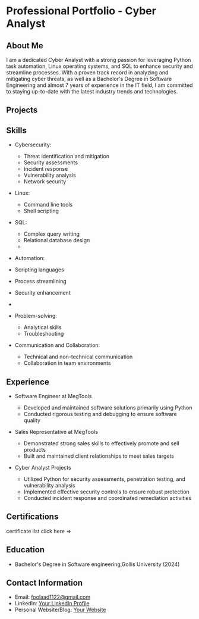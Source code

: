 # Professional Portfolio - Cyber Analyst

## About Me
I am a dedicated Cyber Analyst with a strong passion for leveraging Python task automation, Linux operating systems, and SQL to enhance security and streamline processes. With a proven track record in analyzing and mitigating cyber threats, as well as a Bachelor's Degree in Software Engineering and almost 7 years of experience in the IT field, I am committed to staying up-to-date with the latest industry trends and technologies.

## Projects


## Skills
- Cybersecurity:
  - Threat identification and mitigation
  - Security assessments
  - Incident response
  - Vulnerability analysis
  - Network security

- Linux:
  - Command line tools
  - Shell scripting
- SQL:
  - Complex query writing
  - Relational database design
  - 
 - Automation:
  - Scripting languages
  - Process streamlining
  - Security enhancement
  - 
- Problem-solving:
  - Analytical skills
  - Troubleshooting
  
- Communication and Collaboration:
  - Technical and non-technical communication
  - Collaboration in team environments
## Experience
- Software Engineer at MegTools
  - Developed and maintained software solutions primarily using Python
  - Conducted rigorous testing and debugging to ensure software quality

- Sales Representative at MegTools
  - Demonstrated strong sales skills to effectively promote and sell products
  - Built and maintained client relationships to meet sales targets

- Cyber Analyst Projects
  - Utilized Python for security assessments, penetration testing, and vulnerability analysis
  - Implemented effective security controls to ensure robust protection
  - Conducted incident response and coordinated remediation activities
    
## Certifications
certificate list click here =>

## Education
- Bachelor's Degree in Software engineering,Gollis University  (2024)

## Contact Information
- Email: foolaad1122@gmail.com
- LinkedIn: [Your LinkedIn Profile](https://www.linkedin.com/in/your-profile)
- Personal Website/Blog: [Your Website](https://www.yourwebsite.com)
